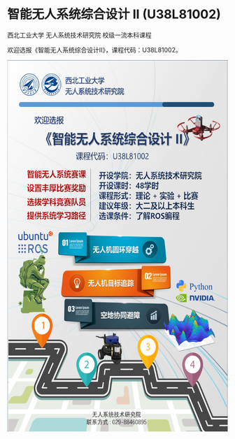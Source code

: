 # 智能无人系统综合设计 II (U38L81002)
西北工业大学 无人系统技术研究院 校级一流本科课程

欢迎选报《智能无人系统综合设计II》，课程代码：U38L81002。

<div align=left><img src="https://github.com/cavayangtao/npurobocourse/blob/main/fig/poster2.jpg" width="600" height="850"/></div>
